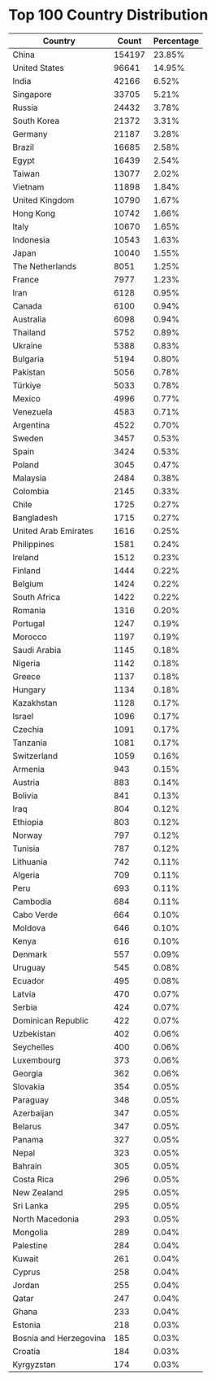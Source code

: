 # Top 100 Country Distribution
| Country | Count | Percentage |
|----|----|----|
| China | 154197 | 23.85% |
| United States | 96641 | 14.95% |
| India | 42166 | 6.52% |
| Singapore | 33705 | 5.21% |
| Russia | 24432 | 3.78% |
| South Korea | 21372 | 3.31% |
| Germany | 21187 | 3.28% |
| Brazil | 16685 | 2.58% |
| Egypt | 16439 | 2.54% |
| Taiwan | 13077 | 2.02% |
| Vietnam | 11898 | 1.84% |
| United Kingdom | 10790 | 1.67% |
| Hong Kong | 10742 | 1.66% |
| Italy | 10670 | 1.65% |
| Indonesia | 10543 | 1.63% |
| Japan | 10040 | 1.55% |
| The Netherlands | 8051 | 1.25% |
| France | 7977 | 1.23% |
| Iran | 6128 | 0.95% |
| Canada | 6100 | 0.94% |
| Australia | 6098 | 0.94% |
| Thailand | 5752 | 0.89% |
| Ukraine | 5388 | 0.83% |
| Bulgaria | 5194 | 0.80% |
| Pakistan | 5056 | 0.78% |
| Türkiye | 5033 | 0.78% |
| Mexico | 4996 | 0.77% |
| Venezuela | 4583 | 0.71% |
| Argentina | 4522 | 0.70% |
| Sweden | 3457 | 0.53% |
| Spain | 3424 | 0.53% |
| Poland | 3045 | 0.47% |
| Malaysia | 2484 | 0.38% |
| Colombia | 2145 | 0.33% |
| Chile | 1725 | 0.27% |
| Bangladesh | 1715 | 0.27% |
| United Arab Emirates | 1616 | 0.25% |
| Philippines | 1581 | 0.24% |
| Ireland | 1512 | 0.23% |
| Finland | 1444 | 0.22% |
| Belgium | 1424 | 0.22% |
| South Africa | 1422 | 0.22% |
| Romania | 1316 | 0.20% |
| Portugal | 1247 | 0.19% |
| Morocco | 1197 | 0.19% |
| Saudi Arabia | 1145 | 0.18% |
| Nigeria | 1142 | 0.18% |
| Greece | 1137 | 0.18% |
| Hungary | 1134 | 0.18% |
| Kazakhstan | 1128 | 0.17% |
| Israel | 1096 | 0.17% |
| Czechia | 1091 | 0.17% |
| Tanzania | 1081 | 0.17% |
| Switzerland | 1059 | 0.16% |
| Armenia | 943 | 0.15% |
| Austria | 883 | 0.14% |
| Bolivia | 841 | 0.13% |
| Iraq | 804 | 0.12% |
| Ethiopia | 803 | 0.12% |
| Norway | 797 | 0.12% |
| Tunisia | 787 | 0.12% |
| Lithuania | 742 | 0.11% |
| Algeria | 709 | 0.11% |
| Peru | 693 | 0.11% |
| Cambodia | 684 | 0.11% |
| Cabo Verde | 664 | 0.10% |
| Moldova | 646 | 0.10% |
| Kenya | 616 | 0.10% |
| Denmark | 557 | 0.09% |
| Uruguay | 545 | 0.08% |
| Ecuador | 495 | 0.08% |
| Latvia | 470 | 0.07% |
| Serbia | 424 | 0.07% |
| Dominican Republic | 422 | 0.07% |
| Uzbekistan | 402 | 0.06% |
| Seychelles | 400 | 0.06% |
| Luxembourg | 373 | 0.06% |
| Georgia | 362 | 0.06% |
| Slovakia | 354 | 0.05% |
| Paraguay | 348 | 0.05% |
| Azerbaijan | 347 | 0.05% |
| Belarus | 347 | 0.05% |
| Panama | 327 | 0.05% |
| Nepal | 323 | 0.05% |
| Bahrain | 305 | 0.05% |
| Costa Rica | 296 | 0.05% |
| New Zealand | 295 | 0.05% |
| Sri Lanka | 295 | 0.05% |
| North Macedonia | 293 | 0.05% |
| Mongolia | 289 | 0.04% |
| Palestine | 284 | 0.04% |
| Kuwait | 261 | 0.04% |
| Cyprus | 258 | 0.04% |
| Jordan | 255 | 0.04% |
| Qatar | 247 | 0.04% |
| Ghana | 233 | 0.04% |
| Estonia | 218 | 0.03% |
| Bosnia and Herzegovina | 185 | 0.03% |
| Croatia | 184 | 0.03% |
| Kyrgyzstan | 174 | 0.03% |
